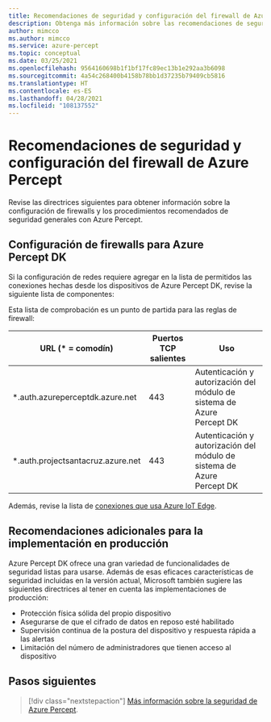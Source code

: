 ```yaml
---
title: Recomendaciones de seguridad y configuración del firewall de Azure Percept
description: Obtenga más información sobre las recomendaciones de seguridad y configuración del firewall de Azure Percept
author: mimcco
ms.author: mimcco
ms.service: azure-percept
ms.topic: conceptual
ms.date: 03/25/2021
ms.openlocfilehash: 9564160698b1f1bf17fc89ec13b1e292aa3b6098
ms.sourcegitcommit: 4a54c268400b4158b78bb1d37235b79409cb5816
ms.translationtype: HT
ms.contentlocale: es-ES
ms.lasthandoff: 04/28/2021
ms.locfileid: "108137552"
---
```

# <a name="azure-percept-firewall-configuration-and-security-recommendations"></a>Recomendaciones de seguridad y configuración del firewall de Azure Percept

Revise las directrices siguientes para obtener información sobre la configuración de firewalls y los procedimientos recomendados de seguridad generales con Azure Percept.

## <a name="configuring-firewalls-for-azure-percept-dk"></a>Configuración de firewalls para Azure Percept DK

Si la configuración de redes requiere agregar en la lista de permitidos las conexiones hechas desde los dispositivos de Azure Percept DK, revise la siguiente lista de componentes:

Esta lista de comprobación es un punto de partida para las reglas de firewall:

|URL (* = comodín)|Puertos TCP salientes|Uso|
|-------------------|------------------|---------|
|*.auth.azureperceptdk.azure.net|443|Autenticación y autorización del módulo de sistema de Azure Percept DK|
|*.auth.projectsantacruz.azure.net|443|Autenticación y autorización del módulo de sistema de Azure Percept DK|

Además, revise la lista de [conexiones que usa Azure IoT Edge](../iot-edge/production-checklist.md#allow-connections-from-iot-edge-devices).

## <a name="additional-recommendations-for-deployment-to-production"></a>Recomendaciones adicionales para la implementación en producción

Azure Percept DK ofrece una gran variedad de funcionalidades de seguridad listas para usarse. Además de esas eficaces características de seguridad incluidas en la versión actual, Microsoft también sugiere las siguientes directrices al tener en cuenta las implementaciones de producción:

- Protección física sólida del propio dispositivo
- Asegurarse de que el cifrado de datos en reposo esté habilitado
- Supervisión continua de la postura del dispositivo y respuesta rápida a las alertas
- Limitación del número de administradores que tienen acceso al dispositivo

## <a name="next-steps"></a>Pasos siguientes

> [!div class="nextstepaction"]
> [Más información sobre la seguridad de Azure Percept](./overview-percept-security.md).